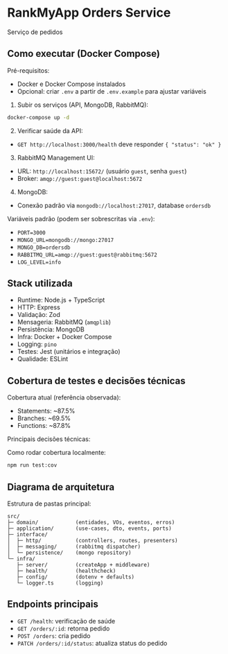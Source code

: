 # RankMyApp Orders Service

Serviço de pedidos

## Como executar (Docker Compose)

Pré-requisitos:
- Docker e Docker Compose instalados
- Opcional: criar `.env` a partir de `.env.example` para ajustar variáveis

1) Subir os serviços (API, MongoDB, RabbitMQ):

```bash
docker-compose up -d
```

2) Verificar saúde da API:
- `GET http://localhost:3000/health` deve responder `{ "status": "ok" }`

3) RabbitMQ Management UI:
- URL: `http://localhost:15672/` (usuário `guest`, senha `guest`)
- Broker: `amqp://guest:guest@localhost:5672`

4) MongoDB:
- Conexão padrão via `mongodb://localhost:27017`, database `ordersdb`

Variáveis padrão (podem ser sobrescritas via `.env`):
- `PORT=3000`
- `MONGO_URL=mongodb://mongo:27017`
- `MONGO_DB=ordersdb`
- `RABBITMQ_URL=amqp://guest:guest@rabbitmq:5672`
- `LOG_LEVEL=info`

## Stack utilizada

- Runtime: Node.js + TypeScript
- HTTP: Express
- Validação: Zod
- Mensageria: RabbitMQ (`amqplib`)
- Persistência: MongoDB
- Infra: Docker + Docker Compose
- Logging: `pino`
- Testes: Jest (unitários e integração)
- Qualidade: ESLint

## Cobertura de testes e decisões técnicas

Cobertura atual (referência observada):
- Statements: ~87.5%
- Branches: ~69.5%
- Functions: ~87.8%

Principais decisões técnicas:

Como rodar cobertura localmente:
```bash
npm run test:cov
```

## Diagrama de arquitetura



Estrutura de pastas principal:

```
src/
├─ domain/            (entidades, VOs, eventos, erros)
├─ application/       (use-cases, dto, events, ports)
├─ interface/
│  ├─ http/           (controllers, routes, presenters)
│  ├─ messaging/      (rabbitmq dispatcher)
│  └─ persistence/    (mongo repository)
└─ infra/
   ├─ server/         (createApp + middleware)
   ├─ health/         (healthcheck)
   ├─ config/         (dotenv + defaults)
   └─ logger.ts       (logging)
```

## Endpoints principais

- `GET /health`: verificação de saúde
- `GET /orders/:id`: retorna pedido
- `POST /orders`: cria pedido
- `PATCH /orders/:id/status`: atualiza status do pedido
